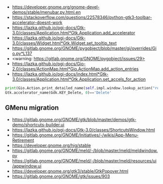 * <https://developer.gnome.org/gnome-devel-demos/stable/menubar.py.html.en>
* <https://stackoverflow.com/questions/22578346/python-gtk3-toolbar-accelerator-doesnt-work>
* <https://lazka.github.io/pgi-docs/Gtk-3.0/classes/Application.html*Gtk.Application.add_accelerator>
* <https://lazka.github.io/pgi-docs/Gtk-3.0/classes/Widget.html*Gtk.Widget.set_tooltip_text>
* <https://gitlab.gnome.org/GNOME/pygobject/blob/master/gi/overrides/Gio.py*L137>
* <warning: https://gitlab.gnome.org/GNOME/pygobject/issues/29>
* <https://lazka.github.io/pgi-docs/Gio-2.0/classes/ActionMap.html*Gio.ActionMap.add_action_entries>
* <https://lazka.github.io/pgi-docs/index.html*Gtk-3.0/classes/Application.html*Gtk.Application.set_accels_for_action>

```python
print(Gio.Action.print_detailed_name(self.impl.window.lookup_action("rotate").get_name(), GLib.Variant.new_int32(90)))
Gtk.accelerator_name(Gdk.KEY_Delete, 0)=='Delete'
```

## GMenu migration

* <https://gitlab.gnome.org/GNOME/gtk/blob/master/demos/gtk-demo/shortcuts-builder.ui>
* <https://lazka.github.io/pgi-docs/Gtk-3.0/classes/ShortcutsWindow.html>
* <https://gitlab.gnome.org/GNOME/Initiatives/-/wikis/App-Menu-Retirement>
* <https://developer.gnome.org/hig/stable>
* <https://gitlab.gnome.org/GNOME/meld/-/blob/master/meld/meldwindow.py>
* <https://gitlab.gnome.org/GNOME/meld/-/blob/master/meld/resources/ui/appwindow.ui>
* <https://developer.gnome.org/gtk3/stable/GtkPopover.html>
* <https://gitlab.gnome.org/GNOME/gtk/issues/903>
